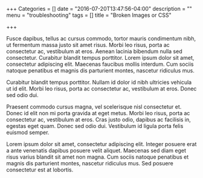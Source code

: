 +++
Categories = []
date = "2016-07-20T13:47:56-04:00"
description = ""
menu = "troubleshooting"
tags = []
title = "Broken Images or CSS"

+++

Fusce dapibus, tellus ac cursus commodo, tortor mauris condimentum nibh, ut fermentum massa justo sit amet risus. Morbi leo risus, porta ac consectetur ac, vestibulum at eros. Aenean lacinia bibendum nulla sed consectetur. Curabitur blandit tempus porttitor. Lorem ipsum dolor sit amet, consectetur adipiscing elit. Maecenas faucibus mollis interdum. Cum sociis natoque penatibus et magnis dis parturient montes, nascetur ridiculus mus.

Curabitur blandit tempus porttitor. Nullam id dolor id nibh ultricies vehicula ut id elit. Morbi leo risus, porta ac consectetur ac, vestibulum at eros. Donec sed odio dui.

Praesent commodo cursus magna, vel scelerisque nisl consectetur et. Donec id elit non mi porta gravida at eget metus. Morbi leo risus, porta ac consectetur ac, vestibulum at eros. Cras justo odio, dapibus ac facilisis in, egestas eget quam. Donec sed odio dui. Vestibulum id ligula porta felis euismod semper.

Lorem ipsum dolor sit amet, consectetur adipiscing elit. Integer posuere erat a ante venenatis dapibus posuere velit aliquet. Maecenas sed diam eget risus varius blandit sit amet non magna. Cum sociis natoque penatibus et magnis dis parturient montes, nascetur ridiculus mus. Sed posuere consectetur est at lobortis.
